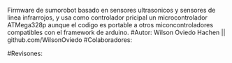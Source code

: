 Firmware de sumorobot basado en sensores ultrasonicos y
sensores de linea infrarrojos, y usa como controlador 
pricipal un microcontrolador ATMega328p aunque el codigo
es portable a otros miconcontroladores compatibles con 
el framework de arduino.
#Autor: 
Wilson Oviedo Hachen || github.com/WilsonOviedo
#Colaboradores:

#Revisones:

